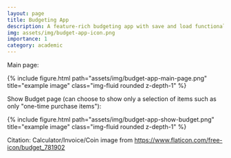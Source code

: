 ```yaml
---
layout: page
title: Budgeting App
description: A feature-rich budgeting app with save and load functionality
img: assets/img/budget-app-icon.png
importance: 1
category: academic
---
```


[//]: # (CITATION: https://www.flaticon.com/free-icon/budget_781902)
Main page:
<div class="row">
    <div class="col-sm mt-3 mt-md-0">
        {% include figure.html path="assets/img/budget-app-main-page.png" title="example image" class="img-fluid rounded z-depth-1" %}
    </div>
</div>

Show Budget page (can choose to show only a selection of items such as only "one-time purchase items"):
<div class="row">
    <div class="col-sm mt-3 mt-md-0">
        {% include figure.html path="assets/img/budget-app-show-budget.png" title="example image" class="img-fluid rounded z-depth-1" %}
    </div>
</div>

Citation: Calculator/Invoice/Coin image from https://www.flaticon.com/free-icon/budget_781902